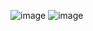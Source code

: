 ![image](https://github.com/darkmagic2/SassWEB/assets/13827528/5b2614b0-0ad8-4e33-b7e6-6b867f5ae1eb)
![image](https://github.com/darkmagic2/SassWEB/assets/13827528/afabb474-0f8f-44ba-a77f-ab64b74a5214)
